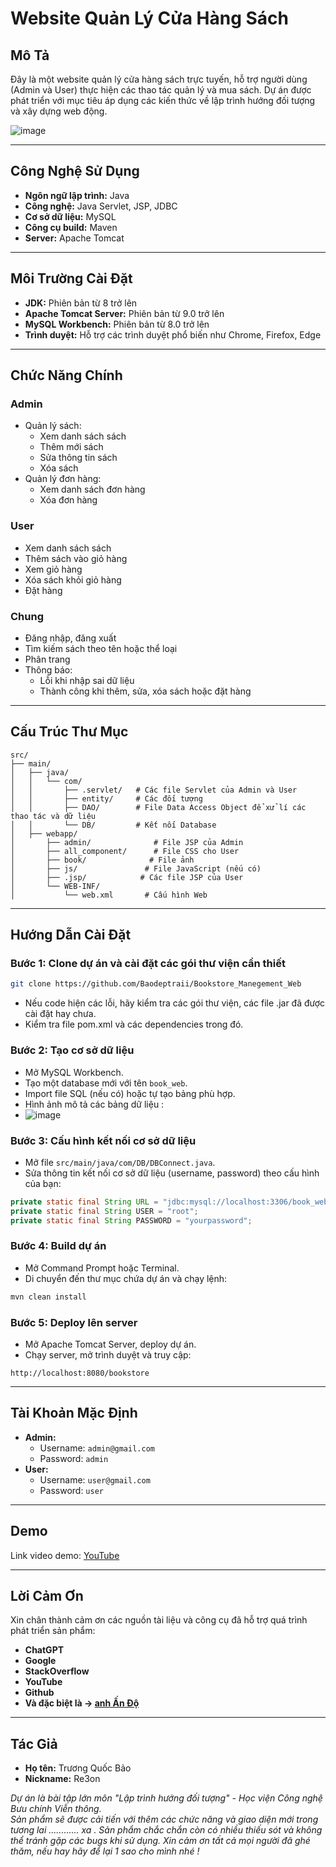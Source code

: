 
# Website Quản Lý Cửa Hàng Sách

## Mô Tả
Đây là một website quản lý cửa hàng sách trực tuyến, hỗ trợ người dùng (Admin và User) thực hiện các thao tác quản lý và mua sách. Dự án được phát triển với mục tiêu áp dụng các kiến thức về lập trình hướng đối tượng và xây dựng web động.

![image](https://github.com/user-attachments/assets/be304765-0035-44a7-86f8-4ee6a0f9405d)

---

## Công Nghệ Sử Dụng
- **Ngôn ngữ lập trình:** Java
- **Công nghệ:** Java Servlet, JSP, JDBC
- **Cơ sở dữ liệu:** MySQL
- **Công cụ build:** Maven
- **Server:** Apache Tomcat

---

## Môi Trường Cài Đặt
- **JDK:** Phiên bản từ 8 trở lên
- **Apache Tomcat Server:** Phiên bản từ 9.0 trở lên
- **MySQL Workbench:** Phiên bản từ 8.0 trở lên
- **Trình duyệt:** Hỗ trợ các trình duyệt phổ biến như Chrome, Firefox, Edge

---

## Chức Năng Chính
### **Admin**
- Quản lý sách:
  - Xem danh sách sách
  - Thêm mới sách
  - Sửa thông tin sách
  - Xóa sách
- Quản lý đơn hàng:
  - Xem danh sách đơn hàng
  - Xóa đơn hàng

### **User**
- Xem danh sách sách
- Thêm sách vào giỏ hàng
- Xem giỏ hàng
- Xóa sách khỏi giỏ hàng
- Đặt hàng

### **Chung**
- Đăng nhập, đăng xuất
- Tìm kiếm sách theo tên hoặc thể loại
- Phân trang
- Thông báo:
  - Lỗi khi nhập sai dữ liệu
  - Thành công khi thêm, sửa, xóa sách hoặc đặt hàng

---

## Cấu Trúc Thư Mục
```
src/
├── main/
│   ├── java/
│   │   └── com/
│   │       ├── .servlet/   # Các file Servlet của Admin và User
│   │       ├── entity/     # Các đối tượng 
│   │       ├── DAO/        # File Data Access Object để xử lí các thao tác và dữ liệu
│   │       └── DB/         # Kết nối Database
│   ├── webapp/
│       ├── admin/              # File JSP của Admin
│       ├── all_component/      # File CSS cho User
│       ├── book/              # File ảnh
│       ├── js/               # File JavaScript (nếu có)
│       ├── .jsp/            # Các file JSP của User
│       └── WEB-INF/
│           └── web.xml       # Cấu hình Web
```

---

## Hướng Dẫn Cài Đặt
### **Bước 1:** Clone dự án và cài đặt các gói thư viện cần thiết
```bash
git clone https://github.com/Baodeptraii/Bookstore_Manegement_Web
```
- Nếu code hiện các lỗi, hãy kiểm tra các gói thư viện, các file .jar đã được cài đặt hay chưa.
- Kiểm tra file pom.xml và các dependencies trong đó.

### **Bước 2:** Tạo cơ sở dữ liệu
- Mở MySQL Workbench.
- Tạo một database mới với tên `book_web`.
- Import file SQL (nếu có) hoặc tự tạo bảng phù hợp.
- Hình ảnh mô tả các bảng dữ liệu :
- 
  ![image](https://github.com/user-attachments/assets/31c75205-5630-4d9d-89df-fba0d3db0722)



### **Bước 3:** Cấu hình kết nối cơ sở dữ liệu
- Mở file `src/main/java/com/DB/DBConnect.java`.
- Sửa thông tin kết nối cơ sở dữ liệu (username, password) theo cấu hình của bạn:
```java
private static final String URL = "jdbc:mysql://localhost:3306/book_web";
private static final String USER = "root";
private static final String PASSWORD = "yourpassword";
```

### **Bước 4:** Build dự án
- Mở Command Prompt hoặc Terminal.
- Di chuyển đến thư mục chứa dự án và chạy lệnh:
```bash
mvn clean install
```

### **Bước 5:** Deploy lên server
- Mở Apache Tomcat Server, deploy dự án.
- Chạy server, mở trình duyệt và truy cập:
```
http://localhost:8080/bookstore
```

---

## Tài Khoản Mặc Định
- **Admin:**
  - Username: `admin@gmail.com`
  - Password: `admin`
- **User:**
  - Username: `user@gmail.com`
  - Password: `user`

---

## Demo
Link video demo: [YouTube](https://youtu.be/7XH9WSQsqxI)

---

## Lời Cảm Ơn
Xin chân thành cảm ơn các nguồn tài liệu và công cụ đã hỗ trợ quá trình phát triển sản phẩm:
- **ChatGPT**
- **Google**
- **StackOverflow**
- **YouTube**
- **Github**
- **Và đặc biệt là -> [anh Ấn Độ](https://www.youtube.com/watch?v=3cDcUtY0uLQ&list=PLQTYNpk8jwk33-kHcV0xdBy4L617EVnAt)**
---

## Tác Giả
- **Họ tên:** Trương Quốc Bảo  
- **Nickname:** Re3on  

*Dự án là bài tập lớn môn "Lập trình hướng đối tượng" - Học viện Công nghệ Bưu chính Viễn thông.*  
*Sản phẩm sẽ được cải tiến với thêm các chức năng và giao diện mới trong tương lai ............ xa .*
*Sản phẩm chắc chắn còn có nhiều thiếu sót và không thể tránh gặp các bugs khi sử dụng. Xin cảm ơn tất cả mọi người đã ghé thăm, nếu hay hãy để lại 1 sao cho mình nhé !*
